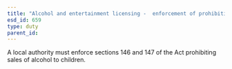 ```yaml
---
title: "Alcohol and entertainment licensing -  enforcement of prohibition on sale of alcohol to children"
esd_id: 659
type: duty
parent_id:  
---
```


A local authority must enforce sections 146 and 147 of the Act prohibiting sales of alcohol to children.

